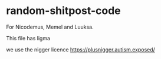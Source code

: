 # random-shitpost-code
For Nicodemus, Memel and Luuksa.

This file has ligma

we use the nigger licence
https://plusnigger.autism.exposed/
